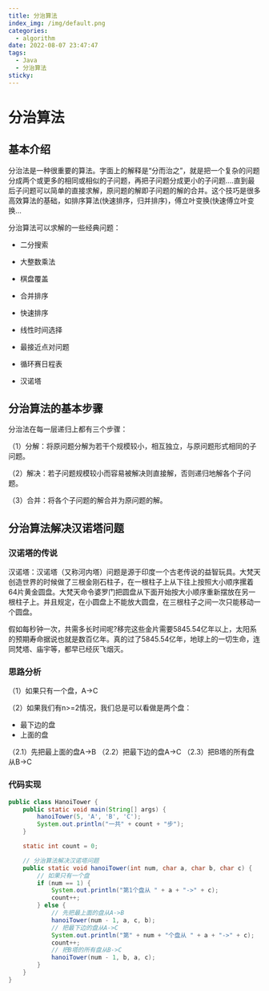 ```yaml
---
title: 分治算法
index_img: /img/default.png
categories: 
  - algorithm
date: 2022-08-07 23:47:47
tags: 
  - Java
  - 分治算法
sticky: 
---
```


# 分治算法

## 基本介绍

分治法是一种很重要的算法。字面上的解释是“分而治之”，就是把一个复杂的问题分成两个或更多的相同或相似的子问题，再把子问题分成更小的子问题....直到最后子问题可以简单的直接求解，原问题的解即子问题的解的合并。这个技巧是很多高效算法的基础，如排序算法(快速排序，归并排序)，傅立叶变换(快速傅立叶变换...


分治算法可以求解的一些经典问题：

- 二分搜索

- 大整数乘法

- 棋盘覆盖

- 合并排序

- 快速排序

- 线性时间选择

- 最接近点对问题

- 循环赛日程表

- 汉诺塔

## 分治算法的基本步骤

分治法在每一层递归上都有三个步骤：

（1）分解：将原问题分解为若干个规模较小，相互独立，与原问题形式相同的子问题。

（2）解决：若子问题规模较小而容易被解决则直接解，否则递归地解各个子问题。

（3）合并：将各个子问题的解合并为原问题的解。

## 分治算法解决汉诺塔问题

### 汉诺塔的传说

汉诺塔：汉诺塔（又称河内塔）问题是源于印度一个古老传说的益智玩具。大梵天创造世界的时候做了三根金刚石柱子，在一根柱子上从下往上按照大小顺序摞着64片黄金圆盘。大梵天命令婆罗门把圆盘从下面开始按大小顺序重新摆放在另一根柱子上。并且规定，在小圆盘上不能放大圆盘，在三根柱子之间一次只能移动一个圆盘。

假如每秒钟一次，共需多长时间呢?移完这些金片需要5845.54亿年以上，太阳系的预期寿命据说也就是数百亿年。真的过了5845.54亿年，地球上的一切生命，连同梵塔、庙宇等，都早已经灰飞烟灭。

### 思路分析

（1）如果只有一个盘，A->C

（2）如果我们有n>=2情况，我们总是可以看做是两个盘：
- 最下边的盘
- 上面的盘

（2.1）先把最上面的盘A->B
（2.2）把最下边的盘A->C
（2.3）把B塔的所有盘从B->C

### 代码实现

```java
public class HanoiTower {
    public static void main(String[] args) {
        hanoiTower(5, 'A', 'B', 'C');
        System.out.println("一共" + count + "步");
    }

    static int count = 0;

    // 分治算法解决汉诺塔问题
    public static void hanoiTower(int num, char a, char b, char c) {
        // 如果只有一个盘
        if (num == 1) {
            System.out.println("第1个盘从 " + a + "->" + c);
            count++;
        } else {
            // 先把最上面的盘从A->B
            hanoiTower(num - 1, a, c, b);
            // 把最下边的盘从A->C
            System.out.println("第" + num + "个盘从 " + a + "->" + c);
            count++;
            // 把B塔的所有盘从B->C
            hanoiTower(num - 1, b, a, c);
        }
    }
}
```